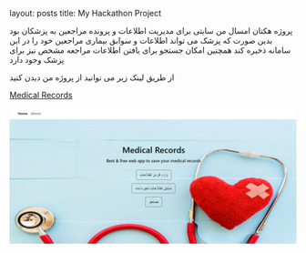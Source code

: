 layout: posts
title: My Hackathon Project

پروژه هکتان امسال من سایتی برای مدیریت اطلاعات و پرونده مراجعین به پزشکان بود بدین صورت که پزشک می تواند اطلاعات و سوابق بیماری مراجعین خود را در این سامانه ذخیره کند همچنین امکان جستجو برای یافتن اطلاعات مراجعه مشخص نیز برای پزشک وجود دارد

از طریق لینک زیر می توانید از پروژه من دیدن کنید 

[Medical Records](http://99522149.pythonanywhere.com/home/)


![alt text](../assets/images/Untitled.png)
